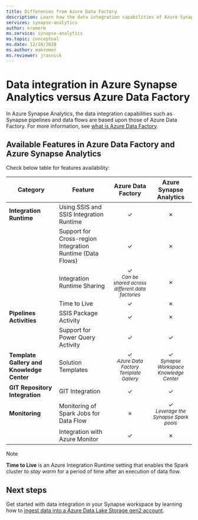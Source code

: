 ```yaml
---
title: Differences from Azure Data Factory
description: Learn how the data integration capabilities of Azure Synapse Analytics differ from those of Azure Data Factory
services: synapse-analytics 
author: kromerm
ms.service: synapse-analytics 
ms.topic: conceptual
ms.date: 12/10/2020
ms.author: makromer
ms.reviewer: jrasnick
---
```


# Data integration in Azure Synapse Analytics versus Azure Data Factory

In Azure Synapse Analytics, the data integration capabilities such as Synapse pipelines and data flows are based upon those of Azure Data Factory. For more information, see [what is Azure Data Factory](../../data-factory/introduction.md).


## Available Features in Azure Data Factory and Azure Synapse Analytics

Check below table for features availability:

| Category                 | Feature    |  Azure Data Factory  | Azure Synapse Analytics |
| ------------------------ | ---------- | :------------------: | :---------------------: |
| **Integration Runtime**  | Using SSIS and SSIS Integration Runtime | ✓ | ✗ |
|                          | Support for Cross-region Integration Runtime (Data Flows) | ✓ | ✗ |
|                          | Integration Runtime Sharing | ✓<br><small>*Can be shared across different data factories* | ✗ |
|                          | Time to Live | ✓ | ✗ |
| **Pipelines Activities** | SSIS Package Activity | ✓ | ✗ |
|                          | Support for Power Query Activity | ✓ | ✓ |
| **Template Gallery and Knowledge Center** | Solution Templates | ✓<br><small>*Azure Data Factory Template Gallery* | ✓<br><small>*Synapse Workspace Knowledge Center* |
| **GIT Repository Integration** | GIT Integration | ✓ | ✓ |
| **Monitoring**           | Monitoring of Spark Jobs for Data Flow | ✗ | ✓<br><small>*Leverage the Synapse Spark pools* |
|                          | Integration with Azure Monitor | ✓ | ✗ |

> [!Note]
> **Time to Live** is an Azure Integration Runtime setting that enables the Spark cluster to *stay warm* for a period of time after an execution of data flow.
>


## Next steps

Get started with data integration in your Synapse workspace by learning how to [ingest data into a Azure Data Lake Storage gen2 account](data-integration-data-lake.md).
